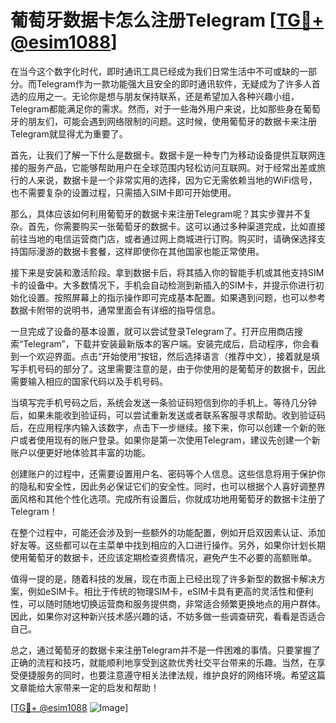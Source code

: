 # 葡萄牙数据卡怎么注册Telegram [[TG💪+ @esim1088](https://t.me/s/esim1088)]

在当今这个数字化时代，即时通讯工具已经成为我们日常生活中不可或缺的一部分。而Telegram作为一款功能强大且安全的即时通讯软件，无疑成为了许多人首选的应用之一。无论你是想与朋友保持联系，还是希望加入各种兴趣小组，Telegram都能满足你的需求。然而，对于一些海外用户来说，比如那些身在葡萄牙的朋友们，可能会遇到网络限制的问题。这时候，使用葡萄牙的数据卡来注册Telegram就显得尤为重要了。

首先，让我们了解一下什么是数据卡。数据卡是一种专门为移动设备提供互联网连接的服务产品，它能够帮助用户在全球范围内轻松访问互联网。对于经常出差或旅行的人来说，数据卡是一个非常实用的选择，因为它无需依赖当地的WiFi信号，也不需要复杂的设置过程，只需插入SIM卡即可开始使用。

那么，具体应该如何利用葡萄牙的数据卡来注册Telegram呢？其实步骤并不复杂。首先，你需要购买一张葡萄牙的数据卡。这可以通过多种渠道完成，比如直接前往当地的电信运营商门店，或者通过网上商城进行订购。购买时，请确保选择支持国际漫游的数据卡套餐，这样即使你在其他国家也能正常使用。

接下来是安装和激活阶段。拿到数据卡后，将其插入你的智能手机或其他支持SIM卡的设备中。大多数情况下，手机会自动检测到新插入的SIM卡，并提示你进行初始化设置。按照屏幕上的指示操作即可完成基本配置。如果遇到问题，也可以参考数据卡附带的说明书，通常里面会有详细的指导信息。

一旦完成了设备的基本设置，就可以尝试登录Telegram了。打开应用商店搜索“Telegram”，下载并安装最新版本的客户端。安装完成后，启动程序，你会看到一个欢迎界面。点击“开始使用”按钮，然后选择语言（推荐中文），接着就是填写手机号码的部分了。这里需要注意的是，由于你使用的是葡萄牙的数据卡，因此需要输入相应的国家代码以及手机号码。

当填写完手机号码之后，系统会发送一条验证码短信到你的手机上。等待几分钟后，如果未能收到验证码，可以尝试重新发送或者联系客服寻求帮助。收到验证码后，在应用程序内输入该数字，点击下一步继续。接下来，你可以创建一个新的账户或者使用现有的账户登录。如果你是第一次使用Telegram，建议先创建一个新账户以便更好地体验其丰富的功能。

创建账户的过程中，还需要设置用户名、密码等个人信息。这些信息将用于保护你的隐私和安全性，因此务必保证它们的安全性。同时，也可以根据个人喜好调整界面风格和其他个性化选项。完成所有设置后，你就成功地用葡萄牙的数据卡注册了Telegram！

在整个过程中，可能还会涉及到一些额外的功能配置，例如开启双因素认证、添加好友等。这些都可以在主菜单中找到相应的入口进行操作。另外，如果你计划长期使用葡萄牙的数据卡，还应该定期检查资费情况，避免产生不必要的高额账单。

值得一提的是，随着科技的发展，现在市面上已经出现了许多新型的数据卡解决方案，例如eSIM卡。相比于传统的物理SIM卡，eSIM卡具有更高的灵活性和便利性，可以随时随地切换运营商和服务提供商，非常适合频繁更换地点的用户群体。因此，如果你对这种新兴技术感兴趣的话，不妨多做一些调查研究，看看是否适合自己。

总之，通过葡萄牙的数据卡来注册Telegram并不是一件困难的事情。只要掌握了正确的流程和技巧，就能顺利地享受到这款优秀社交平台带来的乐趣。当然，在享受便捷服务的同时，也要注意遵守相关法律法规，维护良好的网络环境。希望这篇文章能给大家带来一定的启发和帮助！

[[TG💪+ @esim1088](https://t.me/s/esim1088) ![Image](https://i.postimg.cc/4NQfJmqS/Snipaste-2025-05-13-00-14-12.png)]